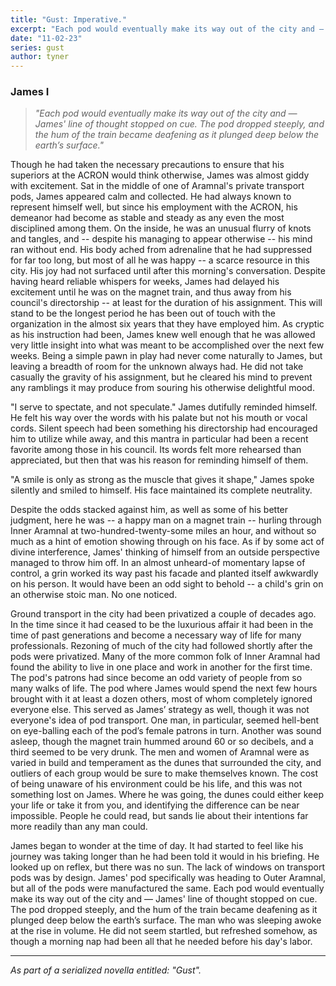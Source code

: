 ```yaml
---
title: "Gust: Imperative."
excerpt: "Each pod would eventually make its way out of the city and — James' line of thought stopped on cue. The pod dropped steeply, and the hum of the train became deafening as it plunged deep below the earth’s surface."
date: "11-02-23"
series: gust
author: tyner
---
```


### James I

> *"Each pod would eventually make its way out of the city and — James' line of thought stopped on cue. The pod dropped steeply, and the hum of the train became deafening as it plunged deep below the earth’s surface."*

Though he had taken the necessary precautions to ensure that his superiors at the ACRON would think otherwise, James was almost giddy with excitement. Sat in the middle of one of Aramnal's private transport pods, James appeared calm and collected. He had always known to represent himself well, but since his employment with the ACRON, his demeanor had become as stable and steady as any even the most disciplined among them. On the inside, he was an unusual flurry of knots and tangles, and -- despite his managing to appear otherwise -- his mind ran without end. His body ached from adrenaline that he had suppressed for far too long, but most of all he was happy -- a scarce resource in this city. His joy had not surfaced until after this morning's conversation. Despite having heard reliable whispers for weeks, James had delayed his excitement until he was on the magnet train, and thus away from his council's directorship -- at least for the duration of his assignment. This will stand to be the longest period he has been out of touch with the organization in the almost six years that they have employed him. As cryptic as his instruction had been, James knew well enough that he was allowed very little insight into what was meant to be accomplished over the next few weeks. Being a simple pawn in play had never come naturally to James, but leaving a breadth of room for the unknown always had. He did not take casually the gravity of his assignment, but he cleared his mind to prevent any ramblings it may produce from souring his otherwise delightful mood. 

"I serve to spectate, and not speculate." James dutifully reminded himself. He felt his way over the words with his palate but not his mouth or vocal cords. Silent speech had been something his directorship had encouraged him to utilize while away, and this mantra in particular had been a recent favorite among those in his council. Its words felt more rehearsed than appreciated, but then that was his reason for reminding himself of them.

"A smile is only as strong as the muscle that gives it shape," James spoke silently and smiled to himself. His face maintained its complete neutrality. 

Despite the odds stacked against him, as well as some of his better judgment, here he was -- a happy man on a magnet train -- hurling through Inner Aramnal at two-hundred-twenty-some miles an hour, and without so much as a hint of emotion showing through on his face. As if by some act of divine interference, James' thinking of himself from an outside perspective managed to throw him off. In an almost unheard-of momentary lapse of control, a grin worked its way past his facade and planted itself awkwardly on his person. It would have been an odd sight to behold -- a child's grin on an otherwise stoic man. No one noticed.

Ground transport in the city had been privatized a couple of decades ago. In the time since it had ceased to be the luxurious affair it had been in the time of past generations and become a necessary way of life for many professionals. Rezoning of much of the city had followed shortly after the pods were privatized. Many of the more common folk of Inner Aramnal had found the ability to live in one place and work in another for the first time. The pod's patrons had since become an odd variety of people from so many walks of life. The pod where James would spend the next few hours brought with it at least a dozen others, most of whom completely ignored everyone else. This served as James’ strategy as well, though it was not everyone's idea of pod transport. One man, in particular, seemed hell-bent on eye-balling each of the pod’s female patrons in turn. Another was sound asleep, though the magnet train hummed around 60 or so decibels, and a third seemed to be very drunk. The men and women of Aramnal were as varied in build and temperament as the dunes that surrounded the city, and outliers of each group would be sure to make themselves known. The cost of being unaware of his environment could be his life, and this was not something lost on James. Where he was going, the dunes could either keep your life or take it from you, and identifying the difference can be near impossible. People he could read, but sands lie about their intentions far more readily than any man could. 

James began to wonder at the time of day. It had started to feel like his journey was taking longer than he had been told it would in his briefing. He looked up on reflex, but there was no sun. The lack of windows on transport pods was by design. James' pod specifically was heading to Outer Aramnal, but all of the pods were manufactured the same. Each pod would eventually make its way out of the city and — James' line of thought stopped on cue. The pod dropped steeply, and the hum of the train became deafening as it plunged deep below the earth’s surface. The man who was sleeping awoke at the rise in volume. He did not seem startled, but refreshed somehow, as though a morning nap had been all that he needed before his day's labor. 

---

*As part of a serialized novella entitled: "Gust".*
